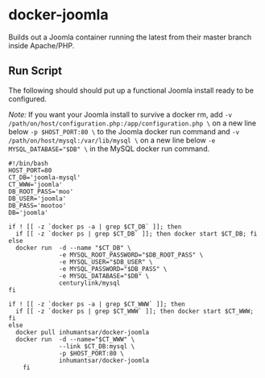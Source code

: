 docker-joomla
=============

Builds out a Joomla container running the latest from their master branch inside Apache/PHP.

## Run Script ##

The following should should put up a functional Joomla install ready to be configured.

*Note:* If you want your Joomla install to survive a docker rm, add `-v /path/on/host/configuration.php:/app/configuration.php \` on a new line below `-p $HOST_PORT:80 \` to the Joomla docker run command and `-v /path/on/host/mysql:/var/lib/mysql \` on a new line below `-e MYSQL_DATABASE="$DB" \` in the MySQL docker run command.

    #!/bin/bash
    HOST_PORT=80
    CT_DB='joomla-mysql'
    CT_WWW='joomla'
    DB_ROOT_PASS='moo'
    DB_USER='joomla'
    DB_PASS='mootoo'
    DB='joomla'

    if ! [[ -z `docker ps -a | grep $CT_DB` ]]; then
      if [[ -z `docker ps | grep $CT_DB` ]]; then docker start $CT_DB; fi
    else
      docker run  -d --name "$CT_DB" \
                  -e MYSQL_ROOT_PASSWORD="$DB_ROOT_PASS" \
                  -e MYSQL_USER="$DB_USER" \
                  -e MYSQL_PASSWORD="$DB_PASS" \
                  -e MYSQL_DATABASE="$DB" \
                  centurylink/mysql
    fi

    if ! [[ -z `docker ps -a | grep $CT_WWW` ]]; then
      if [[ -z `docker ps | grep $CT_WWW` ]]; then docker start $CT_WWW; fi
    else
      docker pull inhumantsar/docker-joomla
      docker run  -d --name="$CT_WWW" \
                  --link $CT_DB:mysql \
                  -p $HOST_PORT:80 \
                  inhumantsar/docker-joomla
		fi
